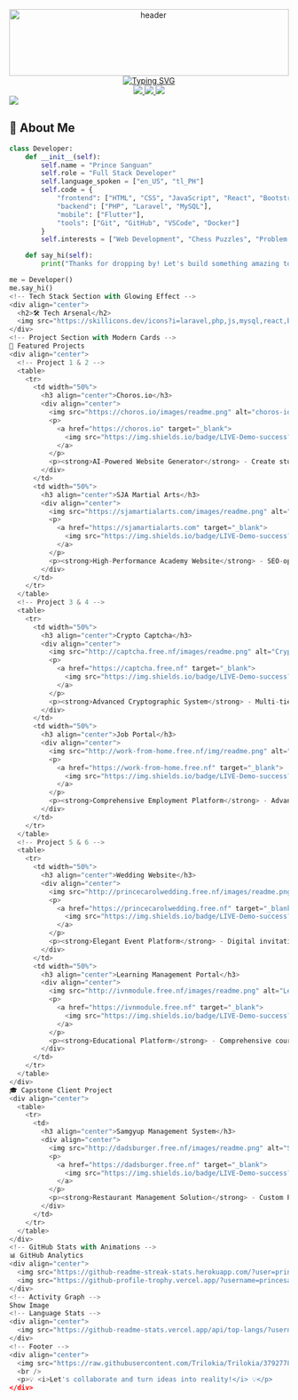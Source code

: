 <div align="center">
  <!-- Header Wave SVG -->
  <img src="https://raw.githubusercontent.com/PrinceSanguan/PrinceSanguan/master/header.svg" width="100%" height="120px" alt="header"/>
  
  <!-- Animated Title -->
  <div align="center">
    <a href="https://git.io/typing-svg">
      <img src="https://readme-typing-svg.demolab.com?font=Fira+Code&weight=700&size=30&duration=3000&pause=1000&color=3B82F6&center=true&vCenter=true&width=435&lines=Hi+👋,+I'm+Prince+Sanguan;Full+Stack+Developer;Laravel+Specialist" alt="Typing SVG" />
    </a>
  </div>

  <!-- Social Badges -->
  <div>
    <a href="mailto:princesanguan44@gmail.com">
      <img src="https://img.shields.io/badge/Gmail-D14836?style=for-the-badge&logo=gmail&logoColor=white" />
    </a>
    <a href="https://github.com/PrinceSanguan">
      <img src="https://img.shields.io/badge/GitHub-100000?style=for-the-badge&logo=github&logoColor=white" />
    </a>
    <img src="https://komarev.com/ghpvc/?username=PrinceSanguan&label=Profile%20Views&color=0e75b6&style=flat" />
  </div>
</div>

<!-- Animated Line Separator -->
<img src="https://user-images.githubusercontent.com/73097560/115834477-dbab4500-a447-11eb-908a-139a6edaec5c.gif">

## 🚀 About Me
```python
class Developer:
    def __init__(self):
        self.name = "Prince Sanguan"
        self.role = "Full Stack Developer"
        self.language_spoken = ["en_US", "tl_PH"]
        self.code = {
            "frontend": ["HTML", "CSS", "JavaScript", "React", "Bootstrap"],
            "backend": ["PHP", "Laravel", "MySQL"],
            "mobile": ["Flutter"],
            "tools": ["Git", "GitHub", "VSCode", "Docker"]
        }
        self.interests = ["Web Development", "Chess Puzzles", "Problem Solving"]

    def say_hi(self):
        print("Thanks for dropping by! Let's build something amazing together!")

me = Developer()
me.say_hi()
<!-- Tech Stack Section with Glowing Effect -->
<div align="center">
  <h2>🛠️ Tech Arsenal</h2>
  <img src="https://skillicons.dev/icons?i=laravel,php,js,mysql,react,bootstrap,flutter,git&theme=dark" />
</div>
<!-- Project Section with Modern Cards -->
🎯 Featured Projects
<div align="center">
  <!-- Project 1 & 2 -->
  <table>
    <tr>
      <td width="50%">
        <h3 align="center">Choros.io</h3>
        <div align="center">
          <img src="https://choros.io/images/readme.png" alt="choros-io">
          <p>
            <a href="https://choros.io" target="_blank">
              <img src="https://img.shields.io/badge/LIVE-Demo-success?style=for-the-badge&color=3b82f6"/>
            </a>
          </p>
          <p><strong>AI-Powered Website Generator</strong> - Create stunning websites in seconds using advanced AI technology.</p>
        </div>
      </td>
      <td width="50%">
        <h3 align="center">SJA Martial Arts</h3>
        <div align="center">
          <img src="https://sjamartialarts.com/images/readme.png" alt="sja-martial-arts">
          <p>
            <a href="https://sjamartialarts.com" target="_blank">
              <img src="https://img.shields.io/badge/LIVE-Demo-success?style=for-the-badge&color=3b82f6"/>
            </a>
          </p>
          <p><strong>High-Performance Academy Website</strong> - SEO-optimized platform for UK-based martial arts business.</p>
        </div>
      </td>
    </tr>
  </table>
  <!-- Project 3 & 4 -->
  <table>
    <tr>
      <td width="50%">
        <h3 align="center">Crypto Captcha</h3>
        <div align="center">
          <img src="http://captcha.free.nf/images/readme.png" alt="Crypto Captcha">
          <p>
            <a href="https://captcha.free.nf" target="_blank">
              <img src="https://img.shields.io/badge/LIVE-Demo-success?style=for-the-badge&color=3b82f6"/>
            </a>
          </p>
          <p><strong>Advanced Cryptographic System</strong> - Multi-tier access control with specialized dashboards.</p>
        </div>
      </td>
      <td width="50%">
        <h3 align="center">Job Portal</h3>
        <div align="center">
          <img src="http://work-from-home.free.nf/img/readme.png" alt="Job Portal">
          <p>
            <a href="https://work-from-home.free.nf" target="_blank">
              <img src="https://img.shields.io/badge/LIVE-Demo-success?style=for-the-badge&color=3b82f6"/>
            </a>
          </p>
          <p><strong>Comprehensive Employment Platform</strong> - Advanced matching and secure application processing.</p>
        </div>
      </td>
    </tr>
  </table>
  <!-- Project 5 & 6 -->
  <table>
    <tr>
      <td width="50%">
        <h3 align="center">Wedding Website</h3>
        <div align="center">
          <img src="http://princecarolwedding.free.nf/images/readme.png" alt="Wedding">
          <p>
            <a href="https://princecarolwedding.free.nf" target="_blank">
              <img src="https://img.shields.io/badge/LIVE-Demo-success?style=for-the-badge&color=3b82f6"/>
            </a>
          </p>
          <p><strong>Elegant Event Platform</strong> - Digital invitations and interactive guest features.</p>
        </div>
      </td>
      <td width="50%">
        <h3 align="center">Learning Management Portal</h3>
        <div align="center">
          <img src="http://ivnmodule.free.nf/images/readme.png" alt="Learning Management">
          <p>
            <a href="https://ivnmodule.free.nf" target="_blank">
              <img src="https://img.shields.io/badge/LIVE-Demo-success?style=for-the-badge&color=3b82f6"/>
            </a>
          </p>
          <p><strong>Educational Platform</strong> - Comprehensive course and assignment management system.</p>
        </div>
      </td>
    </tr>
  </table>
</div>
🎓 Capstone Client Project
<div align="center">
  <table>
    <tr>
      <td>
        <h3 align="center">Samgyup Management System</h3>
        <div align="center">
          <img src="http://dadsburger.free.nf/images/readme.png" alt="Samgyup Management">
          <p>
            <a href="https://dadsburger.free.nf" target="_blank">
              <img src="https://img.shields.io/badge/LIVE-Demo-success?style=for-the-badge&color=3b82f6"/>
            </a>
          </p>
          <p><strong>Restaurant Management Solution</strong> - Custom POS system with AdminLTE integration.</p>
        </div>
      </td>
    </tr>
  </table>
</div>
<!-- GitHub Stats with Animations -->
📊 GitHub Analytics
<div align="center">
  <img src="https://github-readme-streak-stats.herokuapp.com/?user=princesanguan&theme=tokyonight&hide_border=true" />
  <img src="https://github-profile-trophy.vercel.app/?username=princesanguan&theme=tokyonight&no-frame=true&row=1&column=7" />
</div>
<!-- Activity Graph -->
Show Image
<!-- Language Stats -->
<div align="center">
  <img src="https://github-readme-stats.vercel.app/api/top-langs/?username=princesanguan&theme=tokyonight&hide_border=true&include_all_commits=true&count_private=true&layout=compact" />
</div>
<!-- Footer -->
<div align="center">
  <img src="https://raw.githubusercontent.com/Trilokia/Trilokia/379277808c61ef204768a61bbc5d25bc7798ccf1/bottom_header.svg" />
  <br />
  <p>💡 <i>Let's collaborate and turn ideas into reality!</i> 💡</p>
</div>
